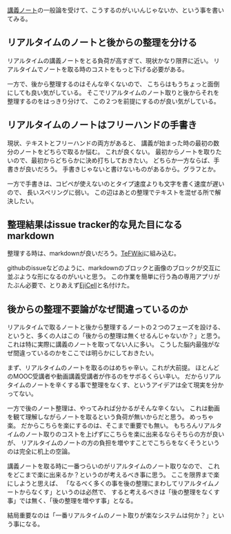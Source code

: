 [講義ノート](%E8%AC%9B%E7%BE%A9%E3%83%8E%E3%83%BC%E3%83%88)の一般論を受けて、こうするのがいいんじゃないか、という事を書いてみる。

## リアルタイムのノートと後からの整理を分ける

リアルタイムの講義ノートをとる負荷が高すぎて、現状かなり限界に近い。
リアルタイムでノートを取る時のコストをもっと下げる必要がある。

一方で、後から整理するのはそんな辛くないので、
こちらはもうちょっと面倒にしても良い気がしている。
そこでリアルタイムのノート取りと後からそれを整理するのをはっきり分けて、
この２つを前提にするのが良い気がしている。

## リアルタイムのノートはフリーハンドの手書き

現状、テキストとフリーハンドの両方があると、
講義が始まった時の最初の数分のノートをどちらで取るか悩む。
これが良くない。
最初からノートを取りたいので、最初からどちらかに決め打ちしておきたい。
どちらか一方ならば、手書きが良いだろう。
手書きじゃないと書けないものがあるから。グラフとか。

一方で手書きは、コピペが使えないのとタイプ速度よりも文字を書く速度が遅いので、
長いスペリングに弱い。
この辺はあとの整理でテキストを混ぜる所で解決したい。

## 整理結果はissue tracker的な見た目になるmarkdown

整理する時は、markdownが良いだろう。[TeFWiki](TeFWiki)に組み込む。

githubのissueなどのように、markdownのブロックと画像のブロックが交互に並ぶような形になるのがいいと思う。
この作業を簡単に行う為の専用アプリがたぶん必要で、とりあえず[EjiCell](EjiCell)と名付けた。

## 後からの整理不要論がなぜ間違っているのか

リアルタイムで取るノートと後から整理するノートの２つのフェーズを設ける、
というと、多くの人はこの「後からの整理は無くせるんじゃないか？」と思う。
これは特に実際に講義のノートを取ってない人に多い。
こうした脳内最強がなぜ間違っているのかをここでは明らかにしておきたい。

まず、リアルタイムのノートを取るのはめちゃ辛い。これが大前提。
ほとんどのMOOC受講者や動画講義受講者が作るのをサボるくらい辛い。
だからリアルタイムのノートを辛くする事で整理をなくす、というアイデアは全て現実を分かってない。

一方で後のノート整理は、やってみれば分かるがそんな辛くない。
これは動画を観て理解しながらノートを取るという負荷が無いからだと思う。
めっちゃ楽。
だからこちらを楽にするのは、そこまで重要でも無い。
もちろんリアルタイムのノート取りのコストを上げずにこちらを楽に出来るならそちらの方が良いが、
リアルタイムのノートの方の負担を増やすことでこちらをなくそうというのは完全に机上の空論。

講義ノートを取る時に一番つらいのがリアルタイムのノート取りなので、
これをどこまで楽に出来るか？というのが考えるべき事に思う。
ここを限界まで楽にしようと思えば、
「なるべく多くの事を後の整理にまわしてリアルタイムノートからなくす」というのは必然で、
すると考えるべきは「後の整理をなくす事」では無く、「後の整理を増やす事」となる。

結局重要なのは「一番リアルタイムのノート取りが楽なシステムは何か？」という事になる。